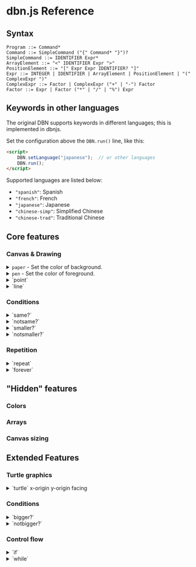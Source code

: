 # dbn.js Reference

## Syntax

```
Program ::= Command*
Command ::= SimpleCommand ("{" Command* "}")?
SimpleCommand ::= IDENTIFIER Expr*
ArrayElement ::= "<" IDENTIFIER Expr ">"
PositionElement ::= "[" Expr Expr IDENTIFIER? "]"
Expr ::= INTEGER | IDENTIFIER | ArrayElement | PositionElement | "(" ComplexExpr ")"
ComplexExpr ::= Factor | ComplexExpr ("+" | "-") Factor
Factor ::= Expr | Factor ("*" | "/" | "%") Expr
```

## Keywords in other languages

The original DBN supports keywords in different languages; this is implemented in dbnjs.

Set the configuration above the `DBN.run()` line, like this:

``` html
<script>
    DBN.setLanguage("japanese");  // or other languages
    DBN.run();
</script>
```

Supported languages are listed below:

+ `"spanish"`: Spanish
+ `"french"`: French
+ `"japanese"`: Japanese
+ `"chinese-simp"`: Simplified Chinese
+ `"chinese-trad"`: Traditional Chinese

## Core features

### Canvas & Drawing

<details><summary><code>paper</code> - Set the color of background.</summary>
Aliases: <code>papel</code><sup>spanish</sup> <code>papier</code><sup>french</sup> <code>かみ</code><sup>japanese</sup> <code>纸</code><sup>chinese-simp</sup> 
<details><summary><code>paper</code> <i>gray-scale</i></summary>
Set the color of background.

*gray-scale* is an integer between 0 to 100, with 0 representing **white** and 100 representing **black**.
</details>

<details><summary><code>paper</code> <i>red</i> <i>green</i> <i>blue</i></summary>
Set the color of background.

*red*, *green*, *blue* are integers between 0 to 100, with 0 representing **0%** and 100 representing **100%**.

e.g. `paper 100` is equivalent to `paper 0 0 0`, and `paper 0` is equivalent to `paper 100 100 100`.
</details>
</details>

<details><summary><code>pen</code> - Set the color of foreground.</summary>
Aliases: <code>stilo</code><sup>spanish</sup> <code>plume</code><sup>french</sup> <code>ペン</code><sup>japanese</sup> <code>笔</code><sup>chinese-simp</sup> 

Set the color of foreground.

</details>

<details><summary>`point`</summary>

</details>

<details><summary>`line`</summary>

</details>

### Conditions

<details><summary>`same?`</summary>

</details>

<details><summary>`notsame?`</summary>

</details>

<details><summary>`smaller?`</summary>

</details>

<details><summary>`notsmaller?`</summary>

</details>

### Repetition

<details><summary>`repeat`</summary>

</details>

<details><summary>`forever`</summary>

</details>



## "Hidden" features

### Colors

### Arrays

### Canvas sizing



## Extended Features

### Turtle graphics

<details><summary>`turtle` x-origin y-origin facing</summary>

</details>

### Conditions

<details><summary>`bigger?`</summary>

</details>

<details><summary>`notbigger?`</summary>

</details>

### Control flow

<details><summary>`if`</summary>

</details>

<details><summary>`while`</summary>

</details>

